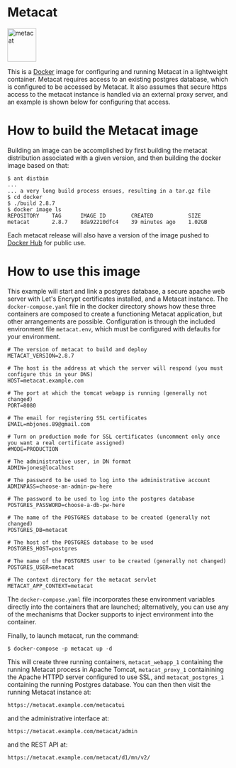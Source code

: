 # Metacat

<img src="https://knb.ecoinformatics.org/knb/docs/_images/metacat-logo-darkgray.png"
alt="metacat" height="75" width="65"/>

This is a [Docker](https://www.docker.com/) image for configuring and running
Metacat in a lightweight container.  Metacat requires access to an existing
postgres database, which is configured to be accessed by Metacat. It also assumes
that secure https access to the metacat instance is handled via an external
proxy server, and an example is shown below for configuring that access.

# How to build the Metacat image

Building an image can be accomplished by first building the
metacat distribution associated with a given version, and then
building the docker image based on that:

    $ ant distbin
    ...
    ... a very long build process ensues, resulting in a tar.gz file
    $ cd docker
    $ ./build 2.8.7
    $ docker image ls
    REPOSITORY    TAG      IMAGE ID        CREATED           SIZE
    metacat       2.8.7    8da92210dfc4    39 minutes ago    1.02GB

Each metacat release will also have a version of the image pushed to
[Docker Hub](https://hub.docker.com) for public use.

# How to use this image

This example will start and link a postgres database, a secure apache web server
with Let's Encrypt certificates installed, and a Metacat instance. The
`docker-compose.yaml` file in the docker directory shows how these three
containers are composed to create a functioning Metacat application, but other
arrangements are possible.  Configuration is through the included environment
file `metacat.env`, which must be configured with defaults for your environment.


    # The version of metacat to build and deploy
    METACAT_VERSION=2.8.7

    # The host is the address at which the server will respond (you must configure this in your DNS)
    HOST=metacat.example.com

    # The port at which the tomcat webapp is running (generally not changed)
    PORT=8080

    # The email for registering SSL certificates
    EMAIL=mbjones.89@gmail.com

    # Turn on production mode for SSL certificates (uncomment only once you want a real certificate assigned)
    #MODE=PRODUCTION

    # The administrative user, in DN format
    ADMIN=jones@localhost

    # The password to be used to log into the administrative account
    ADMINPASS=choose-an-admin-pw-here

    # The password to be used to log into the postgres database
    POSTGRES_PASSWORD=choose-a-db-pw-here

    # The name of the POSTGRES database to be created (generally not changed)
    POSTGRES_DB=metacat

    # The host of the POSTGRES database to be used
    POSTGRES_HOST=postgres

    # The name of the POSTGRES user to be created (generally not changed)
    POSTGRES_USER=metacat

    # The context directory for the metacat servlet
    METACAT_APP_CONTEXT=metacat

The `docker-compose.yaml` file incorporates these environment variables directly into the
containers that are launched; alternatively, you can use any of the mechanisms that Docker
supports to inject environment into the container.

Finally, to launch metacat, run the command:

    $ docker-compose -p metacat up -d

This will create three running containers, `metacat_webapp_1` containing the running Metacat
process in Apache Tomcat, `metacat_proxy_1` containining the Apache HTTPD server configured
to use SSL, and `metacat_postgres_1` containing the running Postgres database.  You can then
then visit the running Metacat instance at:

    https://metacat.example.com/metacatui

and the administrative interface at:

    https://metacat.example.com/metacat/admin

and the REST API at:

    https://metacat.example.com/metacat/d1/mn/v2/
